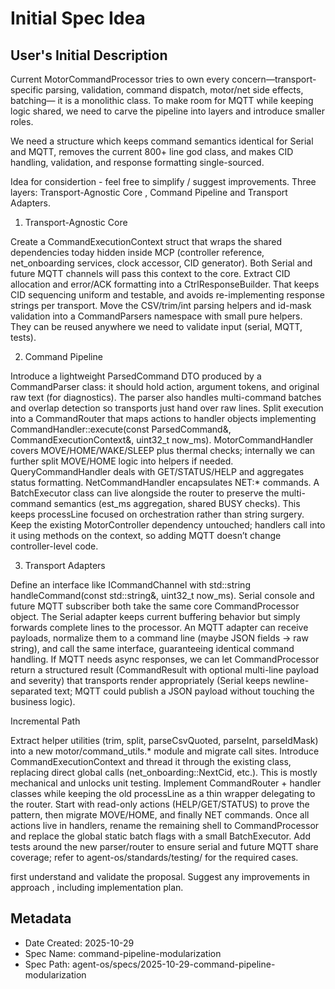 # Initial Spec Idea

## User's Initial Description
Current MotorCommandProcessor  tries to own every concern—transport-specific parsing, validation, command dispatch, motor/net side effects, batching— it is a monolithic class. To make room for MQTT while keeping logic shared, we need to carve the pipeline into  layers and introduce smaller roles.

We need a structure which keeps command semantics identical for Serial and MQTT, removes the current 800+ line god class, and makes CID handling, validation, and response formatting single-sourced.

Idea for considertion - feel free to simplify / suggest improvements.  Three layers:  Transport-Agnostic Core , Command Pipeline and Transport Adapters.

1. Transport-Agnostic Core

Create a CommandExecutionContext struct that wraps the shared dependencies today hidden inside MCP (controller reference, net_onboarding services, clock accessor, CID generator). Both Serial and future MQTT channels will pass this context to the core.
Extract CID allocation and error/ACK formatting into a CtrlResponseBuilder. That keeps CID sequencing uniform and testable, and avoids re-implementing response strings per transport.
Move the CSV/trim/int parsing helpers and id-mask validation into a CommandParsers namespace with small pure helpers. They can be reused anywhere we need to validate input (serial, MQTT, tests).

2. Command Pipeline

Introduce a lightweight ParsedCommand DTO produced by a CommandParser class: it should hold action, argument tokens, and original raw text (for diagnostics). The parser also handles multi-command batches and overlap detection so transports just hand over raw lines.
Split execution into a CommandRouter that maps actions to handler objects implementing CommandHandler::execute(const ParsedCommand&, CommandExecutionContext&, uint32_t now_ms).
MotorCommandHandler covers MOVE/HOME/WAKE/SLEEP plus thermal checks; internally we can further split MOVE/HOME logic into helpers if needed.
QueryCommandHandler deals with GET/STATUS/HELP and aggregates status formatting.
NetCommandHandler encapsulates NET:* commands.
A BatchExecutor class can live alongside the router to preserve the multi-command semantics (est_ms aggregation, shared BUSY checks). This keeps processLine focused on orchestration rather than string surgery.
Keep the existing MotorController dependency untouched; handlers call into it using methods on the context, so adding MQTT doesn’t change controller-level code.

3. Transport Adapters

Define an interface like ICommandChannel with std::string handleCommand(const std::string&, uint32_t now_ms). Serial console and future MQTT subscriber both take the same core CommandProcessor object.
The Serial adapter keeps current buffering behavior but simply forwards complete lines to the processor. An MQTT adapter can receive payloads, normalize them to a command line (maybe JSON fields → raw string), and call the same interface, guaranteeing identical command handling.
If MQTT needs async responses, we can let CommandProcessor return a structured result (CommandResult with optional multi-line payload and severity) that transports render appropriately (Serial keeps newline-separated text; MQTT could publish a JSON payload without touching the business logic).


Incremental Path

Extract helper utilities (trim, split, parseCsvQuoted, parseInt, parseIdMask) into a new motor/command_utils.* module and migrate call sites.
Introduce CommandExecutionContext and thread it through the existing class, replacing direct global calls (net_onboarding::NextCid, etc.). This is mostly mechanical and unlocks unit testing.
Implement CommandRouter + handler classes while keeping the old processLine as a thin wrapper delegating to the router. Start with read-only actions (HELP/GET/STATUS) to prove the pattern, then migrate MOVE/HOME, and finally NET commands.
Once all actions live in handlers, rename the remaining shell to CommandProcessor and replace the global static batch flags with a small BatchExecutor.
Add tests around the new parser/router to ensure serial and future MQTT share coverage; refer to agent-os/standards/testing/ for the required cases.

first understand and validate the proposal. Suggest any improvements in approach , including implementation plan.

## Metadata
- Date Created: 2025-10-29
- Spec Name: command-pipeline-modularization
- Spec Path: agent-os/specs/2025-10-29-command-pipeline-modularization
